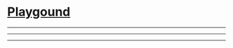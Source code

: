 # [Playgound](https://tkellehe.github.io/tio-lang/playground.html)


---
---
---

<script src="https://unpkg.com/github-api/dist/GitHub.bundle.min.js"></script>
<script type="module">
  import { Octokit, App } from "https://esm.sh/octokit";
  window["Octokit"] = Octokit;
  window["App"] = App;
</script>
<script src="src/js/pako.js"></script>
<script src="src/js/tio.js"></script>
<script src="src/js/parser.js"></script>
<script src="src/js/editor.js"></script>
